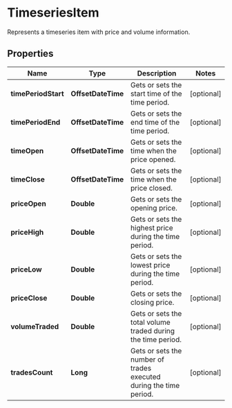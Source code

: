 

# TimeseriesItem

Represents a timeseries item with price and volume information.

## Properties

Name | Type | Description | Notes
------------ | ------------- | ------------- | -------------
**timePeriodStart** | **OffsetDateTime** | Gets or sets the start time of the time period. |  [optional]
**timePeriodEnd** | **OffsetDateTime** | Gets or sets the end time of the time period. |  [optional]
**timeOpen** | **OffsetDateTime** | Gets or sets the time when the price opened. |  [optional]
**timeClose** | **OffsetDateTime** | Gets or sets the time when the price closed. |  [optional]
**priceOpen** | **Double** | Gets or sets the opening price. |  [optional]
**priceHigh** | **Double** | Gets or sets the highest price during the time period. |  [optional]
**priceLow** | **Double** | Gets or sets the lowest price during the time period. |  [optional]
**priceClose** | **Double** | Gets or sets the closing price. |  [optional]
**volumeTraded** | **Double** | Gets or sets the total volume traded during the time period. |  [optional]
**tradesCount** | **Long** | Gets or sets the number of trades executed during the time period. |  [optional]



